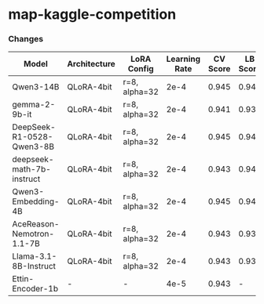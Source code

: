 # map-kaggle-competition

### Changes

| Model | Architecture | LoRA Config | Learning Rate | CV Score | LB Score |
|-------|-------------|-------------|---------------|----------|----------|
| Qwen3-14B | QLoRA-4bit | r=8, alpha=32 | 2e-4 | 0.945 | 0.943 |
| gemma-2-9b-it | QLoRA-4bit | r=8, alpha=32 | 2e-4 | 0.941 | 0.939 |
| DeepSeek-R1-0528-Qwen3-8B | QLoRA-4bit | r=8, alpha=32 | 2e-4 | 0.945 | 0.942 |
| deepseek-math-7b-instruct | QLoRA-4bit | r=8, alpha=32 | 2e-4 | 0.943 | 0.942 |
| Qwen3-Embedding-4B | QLoRA-4bit | r=8, alpha=32 | 2e-4 | 0.945 | 0.942 |
| AceReason-Nemotron-1.1-7B | QLoRA-4bit | r=8, alpha=32 | 2e-4 | 0.943 | 0.932 |
| Llama-3.1-8B-Instruct | QLoRA-4bit | r=8, alpha=32 | 2e-4 | 0.943 | 0.939 |
| Ettin-Encoder-1b | - | - | 4e-5 | 0.943 | - |
